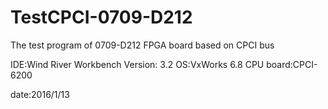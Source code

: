 # TestCPCI-0709-D212
The test program of 0709-D212 FPGA board based on CPCI bus

IDE:Wind River Workbench Version: 3.2
OS:VxWorks 6.8
CPU board:CPCI-6200

date:2016/1/13

